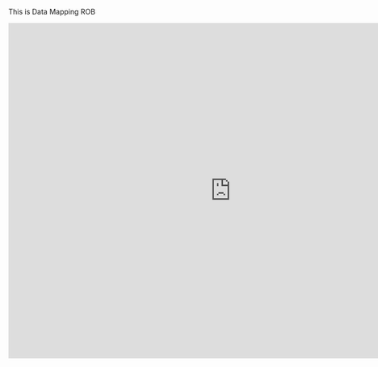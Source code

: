 This is Data Mapping ROB

<iframe width="880" height="664" frameborder="0" scrolling="no" src="https://ssmmy.sharepoint.com/sites/UnitPembekalanData/_layouts/15/Doc.aspx?sourcedoc={0d607c4b-c44c-403b-a205-32b6a21ad5b5}&action=embedview&wdAllowInteractivity=False&wdHideGridlines=True&wdHideHeaders=True&wdDownloadButton=True&wdInConfigurator=True"></iframe>
